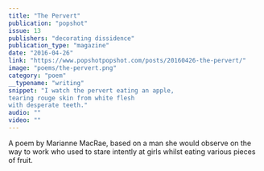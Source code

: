 ```yaml
---
title: "The Pervert"
publication: "popshot"
issue: 13
publishers: "decorating dissidence"
publication_type: "magazine"
date: "2016-04-26"
link: "https://www.popshotpopshot.com/posts/20160426-the-pervert/"
image: "poems/the-pervert.png"
category: "poem"
__typename: "writing"
snippet: "I watch the pervert eating an apple,
tearing rouge skin from white flesh
with desperate teeth."
audio: ""
video: ""
---
```

A poem by Marianne MacRae, based on a man she would observe on the way to work who used to stare intently at girls whilst eating various pieces of fruit.